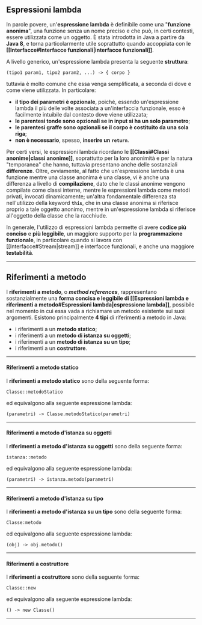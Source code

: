 ## Espressioni lambda

In parole povere, un'**espressione lambda** è definibile come una "**funzione anonima**", una funzione senza un nome preciso e che può, in certi contesti, essere utilizzata come un oggetto. È stata introdotta in Java a partire da **Java 8**, e torna particolarmente utile soprattutto quando accoppiata con le **[[Interfacce#Interfacce funzionali|interfacce funzionali]]**.

A livello generico, un'espressione lambda presenta la seguente **struttura**:

```
(tipo1 param1, tipo2 param2, ...) -> { corpo }
```

tuttavia è molto comune che essa venga semplificata, a seconda di dove e come viene utilizzata. In particolare:
- **il tipo dei parametri è opzionale**, poiché, essendo un'espressione lambda il più delle volte associata a un'interfaccia funzionale, esso è facilmente intuibile dal contesto dove viene utilizzata;
- **le parentesi tonde sono opzionali se in input si ha un solo parametro**;
- **le parentesi graffe sono opzionali se il corpo è costituito da una sola riga**;
- **non è necessario**, spesso, **inserire un `return`**.

Per certi versi, le espressioni lambda ricordano le **[[Classi#Classi anonime|classi anonime]]**, soprattutto per la loro anonimità e per la natura "temporanea" che hanno, tuttavia presentano anche delle sostanziali **differenze**. Oltre, ovviamente, al fatto che un'espressione lambda è una funzione mentre una classe anonima è una classe, vi è anche una differenza a livello di **compilazione**, dato che le classi anonime vengono compilate come classi interne, mentre le espressioni lambda come metodi privati, invocati dinamicamente; un'altra fondamentale differenza sta nell'utilizzo della keyword **`this`**, che in una classe anonima si riferisce proprio a tale oggetto anonimo, mentre in un'espressione lambda si riferisce all'oggetto della classe che la racchiude.

In generale, l'utilizzo di espressioni lambda permette di avere **codice più conciso** e **più leggibile**, un maggiore supporto per la **programmazione funzionale**, in particolare quando si lavora con [[Interfacce#Stream|stream]] e interfacce funzionali, e anche una maggiore **testabilità**.
___
## Riferimenti a metodo

I **riferimenti a metodo**, o ***method references***, rappresentano sostanzialmente una **forma concisa e leggibile di [[Espressioni lambda e riferimenti a metodo#Espressioni lambda|espressione lambda]]**, possibile nel momento in cui essa vada a richiamare un metodo esistente sui suoi argomenti. Esistono principalmente **4 tipi** di riferimenti a metodo in Java:
- i riferimenti a un **metodo statico**;
- i riferimenti a un **metodo di istanza su oggetti**;
- i riferimenti a un **metodo di istanza su un tipo**;
- i riferimenti a un **costruttore**.
___
#### Riferimenti a metodo statico

I **riferimenti a metodo statico** sono della seguente forma:

```
Classe::metodoStatico
```

ed equivalgono alla seguente espressione lambda:

```
(parametri) -> Classe.metodoStatico(parametri)
```
___
#### Riferimenti a metodo d'istanza su oggetti

I **riferimenti a metodo d'istanza su oggetti** sono della seguente forma:

```
istanza::metodo
```

ed equivalgono alla seguente espressione lambda:

```
(parametri) -> istanza.metodo(parametri)
```
___
#### Riferimenti a metodo d'istanza su tipo

I **riferimenti a metodo d'istanza su un tipo** sono della seguente forma:

```
Classe:metodo
```

ed equivalgono alla seguente espressione lambda:

```
(obj) -> obj.metodo()
```
___
#### Riferimenti a costruttore

I **riferimenti a costruttore** sono della seguente forma:

```
Classe::new
```

ed equivalgono alla seguente espressione lambda:

```
() -> new Classe()
```
___